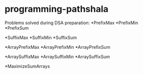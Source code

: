 # programming-pathshala
Problems solved during DSA preparation:
*PrefixMax
*PrefixMin
*PrefixSum

*SuffixMax
*SuffixMin
*SuffixSum

*ArrayPrefixMax
*ArrayPrefixMin
*ArrayPrefixSum

*ArraySuffixMax
*ArraySuffixMin
*ArraySuffixSum

*MaximizeSumArrays